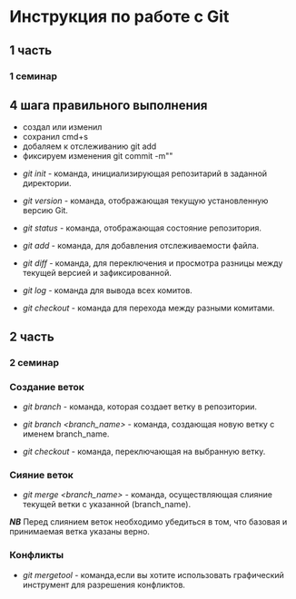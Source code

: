 # Инструкция по работе с Git

## 1 часть
### 1 семинар

## **4 шага правильного выполнения**

- создал или изменил
- сохранил cmd+s
- добаляем к отслеживанию git add
- фиксируем изменения git commit -m""

* *git init* - команда, инициализирующая репозитарий в заданной директории.

* *git version* - команда, отображающая текущую установленную версию Git.

* *git status* - команда, отображающая состояние репозитория.

* *git add* - команда, для добавления отслеживаемости файла.

* *git diff* - команда, для переключения и просмотра разницы между текущей версией и зафиксированной.

* *git log* - команда для вывода всех комитов.

* *git checkout* - команда для перехода между разными комитами.

## 2 часть
### 2 семинар
### Создание веток

* *git branch* - команда, которая создает ветку в репозитории.

* *git branch <branch_name>* -  команда, создающая новую ветку с именем branch_name.

* *git checkout* - команда, переключающая на выбранную ветку.

### Сияние веток

* *git merge <branch_name>* - команда, осуществляющая слияние текущей ветки с указанной (branch_name).

__*NB*__ Перед слиянием веток необходимо убедиться в том, что базовая и принимаемая ветка указаны верно.


### Конфликты

* *git mergetool* - команда,если вы хотите использовать графический инструмент для разрешения конфликтов.